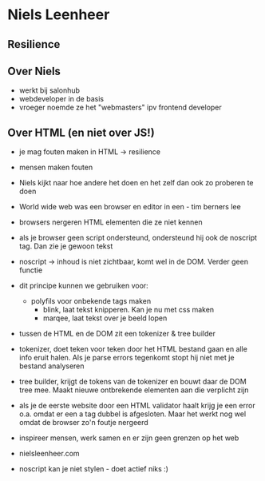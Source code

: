 # Niels Leenheer
## Resilience 

## Over Niels
- werkt bij salonhub
- webdeveloper in de basis
- vroeger noemde ze het "webmasters" ipv frontend developer

## Over HTML (en niet over JS!)
- je mag fouten maken in HTML -> resilience
- mensen maken fouten
- Niels kijkt naar hoe andere het doen en het zelf dan ook zo proberen te doen
- World wide web was een browser en editor in een - tim berners lee 
- browsers nergeren HTML elementen die ze niet kennen
- als je browser geen script ondersteund, ondersteund hij ook de noscript tag. Dan zie je gewoon tekst
- noscript -> inhoud is niet zichtbaar, komt wel in de DOM. Verder geen functie
- dit principe kunnen we gebruiken voor:
    - polyfils voor onbekende tags maken
        - blink, laat tekst knipperen. Kan je nu met css maken
        - marqee, laat tekst over je beeld lopen

- tussen de HTML en de DOM zit een tokenizer & tree builder 
- tokenizer, doet teken voor teken door het HTML bestand gaan en alle info eruit halen. Als je parse errors tegenkomt stopt hij niet met je bestand analyseren
- tree builder, krijgt de tokens van de tokenizer en bouwt daar de DOM tree mee. Maakt nieuwe ontbrekende elementen aan die verplicht zijn 
- als je de eerste website door een HTML validator haalt krijg je een error o.a. omdat er een a tag dubbel is afgesloten. Maar het werkt nog wel omdat de browser zo'n foutje nergeerd
- inspireer mensen, werk samen en er zijn geen grenzen op het web
- nielsleenheer.com
- noscript kan je niet stylen - doet actief niks :)

